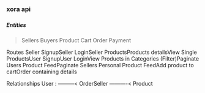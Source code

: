 ### xora api 
###  

##### Entities
> Sellers
> Buyers
> Product
> Cart
> Order
> Payment

Routes
Seller SignupSeller LoginSeller ProductsProducts detailsView Single ProductsUser SignupUser LoginView Products in Categories (Filter)Paginate Users Product FeedPaginate Sellers Personal Product FeedAdd product to cartOrder containing details

Relationships
User : ———< OrderSeller ———-< Product